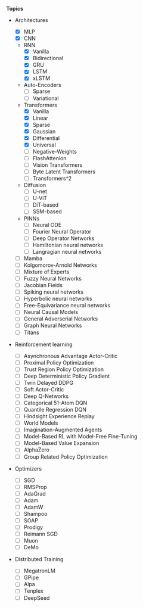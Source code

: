 **Topics**
- Architectures

    - [x] MLP
    - [x] CNN
    - RNN
         - [x] Vanilla
         - [x] Bidirectional
         - [x] GRU
         - [x] LSTM
         - [x] xLSTM
    - Auto-Encoders
         - [ ] Sparse
         - [ ] Variational 
    - Transformers
         - [x] Vanilla
         - [x] Linear
         - [x] Sparse 
         - [x] Gaussian
         - [x] Differential
         - [x] Universal
         - [ ] Negative-Weights
         - [ ] FlashAttenion
         - [ ] Vision Transformers
         - [ ] Byte Latent Transformers
         - [ ] Transformers^2
    - Diffusion
         - [ ] U-net
         - [ ] U-ViT
         - [ ] DiT-based
         - [ ] SSM-based
    - PINNs
        - [ ] Neural ODE
        - [ ] Fourier Neural Operator
        - [ ] Deep Operator Networks
        - [ ] Hamiltonian neural networks
        - [ ] Langragian neural networks
     - [ ] Mamba
     - [ ] Kolgomorov-Arnold Networks
     - [ ] Mixture of Experts
     - [ ] Fuzzy Neural Networks
     - [ ] Jacobian Fields
     - [ ] Spiking neural networks
     - [ ] Hyperbolic neural networks
     - [ ] Free-Equivariance neural networks
     - [ ] Neural Causal Models
     - [ ] General Adverserial Networks
     - [ ] Graph Neural Networks
     - [ ] Titans

- Reinforcement learning

     - [ ] Asynchronous Advantage Actor-Critic
     - [ ] Proximal Policy Optimization
     - [ ] Trust Region Policy Optimization
     - [ ] Deep Deterministic Policy Gradient
     - [ ] Twin Delayed DDPG
     - [ ] Soft Actor-Critic
     - [ ] Deep Q-Networks
     - [ ] Categorical 51-Atom DQN
     - [ ] Quantile Regression DQN
     - [ ] Hindsight Experience Replay
     - [ ] World Models
     - [ ] Imagination-Augmented Agents
     - [ ] Model-Based RL with Model-Free Fine-Tuning
     - [ ] Model-Based Value Expansion
     - [ ] AlphaZero
     - [ ] Group Related Policy Optimization

- Optimizers

    - [ ] SGD
    - [ ] RMSProp
    - [ ] AdaGrad
    - [ ] Adam
    - [ ] AdamW
    - [ ] Shampoo
    - [ ] SOAP
    - [ ] Prodigy
    - [ ] Reimann SGD
    - [ ] Muon
    - [ ] DeMo

- Distributed Training

    - [ ] MegatronLM
    - [ ] GPipe
    - [ ] Alpa
    - [ ] Tenplex
    - [ ] DeepSeed
